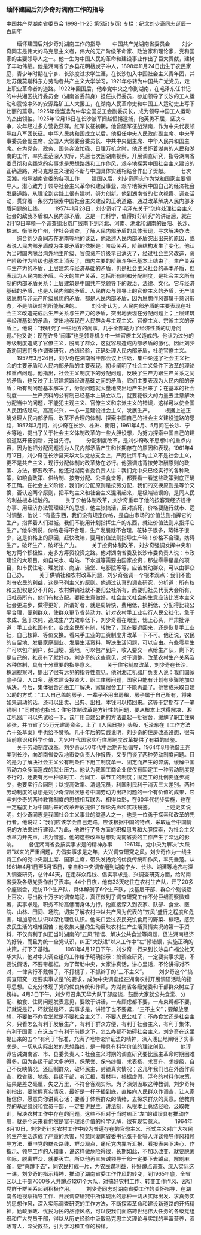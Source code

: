 ### 缅怀建国后刘少奇对湖南工作的指导
中国共产党湖南省委员会
1998-11-25
第5版(专页)
专栏：纪念刘少奇同志诞辰一百周年

　　缅怀建国后刘少奇对湖南工作的指导
　　中国共产党湖南省委员会
　　刘少奇同志是伟大的马克思主义者，伟大的无产阶级革命家、政治家和理论家，党和国家的主要领导人之一。他一生为中国人民的革命和建设事业作出了巨大贡献，建树了丰功伟绩。他是湖南省宁乡县花明楼炭子冲人，1898年11月24日出生于农民家庭，青少年时期在宁乡、长沙度过求学生涯，在长沙加入中国社会主义青年团，并赴苏俄莫斯科东方劳动者共产主义大学学习，1921年冬转为中国共产党党员，走上职业革命者的道路。1922年回国后，他奉党中央之命到湖南，在毛泽东任书记的中共湘区执行委员会（湖南省委前身）担任执行委员，参加领导了长沙的工人运动和震惊中外的安源路矿工人大罢工，在湖南人民革命史和中国工人运动史上写下壮丽的篇章。1925年他当选为中华全国总工会副委员长，成为领导中国工人运动的杰出领袖。1925年12月16日在长沙被军阀赵恒惕逮捕，他英勇不屈，坚决斗争，次年经过多方营救获释。红军长征初期，他曾随军征战湖南，作为中央代表领导红八军团长征。中华人民共和国成立以后，他担任中央人民政府副主席、中央军事委员会副主席、全国人大常委会委员长、中共中央副主席、中华人民共和国主席。在为党务、政务、国务奔波忙碌、日理万机之时，他还关怀着湖南的人民和湖南的工作，率先垂范深入实际，先后七次回湖南视察，开展调查研究，指导湖南省委贯彻和实践党的实事求是思想路线和工作作风，艰辛地探索中国社会主义建设的正确道路，对马克思主义理论不断与中国具体实践相结合作出了贡献。
　　七次回湘，指导湖南省委的各项工作
　　建国以后，刘少奇同志作为党和国家主要领导人，潜心致力于领导社会主义革命和建设事业，艰辛地探索中国自己的经济社会发展道路，从理论到实践上很有建树，努力创新。他到湖南省的七次视察、调查活动，贯穿着一条努力探索中国社会主义建设的正确道路、通过改革解决人民内部矛盾问题的红线。
　　1957年1月28日，刘少奇听了毛泽东关于“怎样处理社会主义社会的敌我矛盾和人民内部矛盾，这是一门科学，值得好好研究”的讲话后，就在2月13日率领一个调查组沿京广线南下到河北、河南、湖北和湖南的岳阳、长沙、株洲、衡阳及广州，作社会调查，了解人民内部矛盾的具体表现，寻求解决办法。
　　综合刘少奇同志在湖南等地的谈话，他论述人民内部矛盾突出出来的原因，或者说人民内部矛盾成为主要矛盾的依据是：阶级关系，阶级结构发生了变化。他认为当时国内除台湾外地主阶级、官僚资产阶级早已消灭了，经过社会主义改造，资产阶级作为阶级也基本上消灭了，国内主要的阶级斗争已基本上结束了。生产关系与生产力的矛盾，上层建筑与经济基础的矛盾，仍是社会主义社会的基本矛盾，但表现为人民内部矛盾。今天的生产关系，包括所有制和分配制度，是社会主义所有制的内部矛盾关系；上层建筑是中国共产党领导下的政治、法律、文化，它与经济基础的矛盾，也是人民内部的矛盾。人民群众与领导上的官僚主义的矛盾，无产阶级思想与非无产阶级思想的矛盾，都是人民内部矛盾，因为思想作风都属于意识形态，不是阶级对抗所能解决的。
　　刘少奇认为，人民内部矛盾的主要表现在社会主义改造完成后生产关系与生产力的矛盾，突出地表现在分配问题上；上层建筑与经济基础的矛盾，突出地表现在人民群众与主观主义、官僚主义、宗派主义的矛盾上。他说：“我研究了一些地方的闹事，几乎全部是为了经济性质的切身问题。”他又说：现在许多“闹事”也是领导机关中一些官僚主义造成的。他认为过分的等级制度造成了官僚主义，脱离了群众，这就容易造成内部矛盾的激化。因此刘少奇劝同志们多作调查研究，总结经验，正确处理人民内部矛盾，杜绝官僚主义。
　　1957年3月24日，刘少奇在湖南省干部会议上讲话，集中论述了社会主义社会的主要矛盾和人民内部矛盾的主要表现，初步阐明了社会主义条件下改革的理论和重点问题。他指出，社会主义制度下的分配问题，反映了生产力跟生产关系之间的矛盾，也反映了上层建筑跟经济基础之间的矛盾，它们主要表现为人民内部的矛盾；所有制问题基本解决了，分配问题就大量地突出地产生出来了；在基本的社会制度———生产资料的公有制已经基本上确立以后，就要花很大的力量去注意解决分配当中的问题，不能犯主观主义、官僚主义和宗派主义的错误，这样可以使全国人民团结起来，高高兴兴，一心一意建设社会主义，发展生产。
　　根据上述正确处理人民内部矛盾、改革不合理的体制、探索中国自己的社会主义建设道路的思路，1957年3月间，刘少奇在长沙、株洲、衡阳；1961年4月、5月间在长沙、宁乡等地，提出了关于社会主义体制改革的一些大胆设想，为努力探索中国自己的建设道路开拓创新，充当先行。
　　分配制度改革，是刘少奇改革思想中的重点内容，因为他把分配问题视为人民内部矛盾产生和长期存在的原因和表现。1961年4月17日，刘少奇在长沙县天华大队党总支会上，严厉批评平均主义不是社会主义，更不是共产主义，现行分配体制的改革势在必行。他强调违背按劳取酬原则的政策、方法，都要改革。他还对湖南省委负责人讲：我们党中央已经实行的各种政策，如粮食政策、供给制、按劳分配、公共食堂等，都要看一看这些政策到底正确不正确。在社会主义阶段，我们的分配原则是按劳分配，我们的交换原则是等价交换，否认这两个原则，把平均主义和社会主义混淆起来，是极端错误的，是同人民的利益根本抵触的。
　　关于价格体制改革，刘少奇重申了他的按客观经济规律办事、用经济办法管理经济的思想，他主张搞活，反对搞死，价格要随行就市、适时调整，他说：“有些东西，我们没有规定价格，是自由市场的价值法则指挥它的生产，指挥着人们进城。我们不能用计划指挥生产的东西，就让价值法则来指挥它生产。”他举例说，价格定得不合理，生产发展就不合理，花钵子很多，蒸钵子很少，这是价格上的原因，赶快改嘛，要用价值法则指导生产嘛！价格不合理，妨碍生产，破坏生产，破坏生产力。
　　关于投资体制改革，刘少奇强调发挥中央和地方两个积极性，走多方筹资投资之路。他对湖南省委及长沙市委负责人说：市政建设的大项目，如自来水、电站、下水道等需要由国家投资；那些零零星星的项目，如市民住宅、理发馆、商店、澡堂、电影院等等，应该发动群众，可以由群众自己办。
　　关于供销社和农村改革问题，刘少奇强调一个根本观点：我们不能剥夺农民的利益，这是马列主义的原则。他通过认真的调查研究，分析道：所有权和支配权是分不开的，农村供销社就不要归公社所有，而要归社员代表大会所有，归社员所有，他们有权支配。要把生意做好，社会主义社会的生意应该比资本主义社会更进步，做得更好，所谓好者，就是周转快，费用低，损耗低，分配得比较公平合理，便利群众，使群众更节省劳动力。针对农村手工业实行人民公社化，急于求成、急于求纯，造成生产力效率低下，刘少奇看在眼里、忧上心头，严肃批评道：手工业社国有化，变成全民所有制，转快了，现在要退回来，还是恢复手工业社，自己核算、等价交换。看来手工业的工资制度非改革一下不可。他还说，农民的自留地、发展家庭副业、发展生活资料、解决生活问题，可以自由。有些零星生产可以包产到户，如田埂、荒地，可以包产到户，收入要交一点给生产队，剩下的是自己的，社员有了就好办。刘少奇的这些意见，对于调整、改革农村生产关系及各种体制，具有十分重要的指导意义。
　　关于住宅制度改革，刘少奇在长沙、株洲视察时，提出了很有远见的指导性意见。他对湘江机器厂负责人说：我们国家底子薄，人口多，基本建设投资大，职工住房问题，国家只能有计划有步骤地加以解决。今后，集体宿舍还由工厂解决，家属宿舍工厂不能再盖了。他赞成采取自建公助的方式：“工人自己盖的房子，一辈子不用出房租，房子属于自己所有，将来如果调动的话，还可以出卖、出典、出租，本钱可以捞回来。这等于定期存了一笔钱啊！”同时他也指出：住宅体制改革是方针性的问题，要从根本上求得解决，湘江机器厂可以先试验一下。该厂用自建公助的方法盖起一批宿舍，缓解了职工住房紧张，并节省了55万元建房资金，上了《人民日报》头版，毛泽东在《工作方法六十条草案》中也给予赞扬。几十年后的实践说明，刘少奇的住房改革设想，很有超前意识和科学价值，为90年代国家实行住房制度改革提供了有益的借鉴。
　　关于劳动制度改革，刘少奇从50年代中后期开始倡导，1964年8月他偕王光美到长沙，向湖南省委及地市委负责人作报告，又专门谈了两种劳动制度问题。目的是为了解决社会主义公有制条件下用工制度单一、固定而产生的弊病，缓解中国劳动力众多而造成的就业压力。他认为我国工商企业仅仅有固定工一种劳动制度是不行的，还要有另一种临时工、合同工、季节工的制度；固定工的比例要逐步减少，也要实行合同制；以提高效率、清退冗员，利国利民利于消灭三大差别。两种劳动制度的思想是刘少奇深层次思考中国劳动力出路问题的一个有价值的成果，它与刘少奇的两种教育制度的思想相互联系、相得益彰，在60年代初步实施，也在一定程度上为中国后来的改革开放提供了理论先声和实践镜鉴。
　　上述史实说明，刘少奇同志是我国社会主义事业的奠基人之一，也是一位勇于探索和改革的先行者。他说过：“我们应该学会自己走路，应该根据中国的特点，采取适合中国情况的方法来进行建设。”为此，他进行了多方面的积极思考和大胆探索，为社会主义改革力开先声，堪为借鉴。他的这些改革思想对湖南省委的工作产生了深远的影响。
　　督促湖南省委按实事求是的精神办事
　　1961年，党中央为解决“大跃进”以来的严重问题，力倡实事求是之年，大兴调查研究之风。刘少奇作为一线主持工作的党中央副主席、国家主席，带头发扬党的优良传统和作风，率先垂范。从1961年4月1日至5月15日，亲自和中央调查组到湖南宁乡、长沙、湘潭等地农村深入调查研究，总计44天，在走群众路线、倡实事求是、兴调查研究方面，给湖南省委及各级党委作出了表率。44个日夜，他有33天吃住在农村生产队，开了20多个座谈会，走访11个生产队，具体解剖了6个生产队，找基层干部、群众个别谈话上百次，写出数十万字的调查笔记，真正做到了调查研究工作不分巨细而察微知著，实事求是，职务不论高低而身体力行。他直接深入到农家、队部、食堂、医院、山林、田间、场院，切实了解农村中以共产风为代表的“五风”盛行之程度和危害，增加感性认识以深化理性认识。他亲口尝过农民充饥食用的野菜、糠粑，感受农民生活的艰难困苦；他收集大量的生动反映农村生产生活真情实况的第一手资料，不仅有利于纠正当时湖南的“五风”错误、解决公共食堂等问题，促进湖南经济的好转，而且为统一全党认识，纠正“大跃进”以来工作中“左”倾错误，实施正确的决策，打下了基础。
　　1961年4月12日下午，刘少奇一行来到长沙县广福公社天华大队，他对中央调查组的工作给予明确指示：搞调查研究，一定要实事求是，不要说假话，不要带框框。为了帮助中央，大家讲真话，讲心里话，不论讲得对不对，一律实行不戴帽子，不打棍子，不抓辫子的“三不主义”。
　　刘少奇这个“搞调查研究一定要实事求是”的要求，成为中央调查组在湖南农村开展调研活动的指导思想。它充分体现了党的优良传统和作风，为湖南省各级党委和干部群众树立了榜样。4月3日下午，刘少奇召集天华大队干部座谈，鼓励大家就公共食堂、分配、粮食、住房问题发表意见，要敢于讲话，一点顾虑都不要，一点束缚都不要，好就说是好，坏就说是坏，实事求是，讲错了也不要紧，“三不主义”；要解放思想，不要怕不办食堂就是不要社会主义了，不要人民公社了；不办食堂还是社会主义，只看怎么有利于发展生产，有利于群众方便，有利于社会主义，有利于集体，有利于国家；在这五个有利于前提之下，怎么办都不妨碍社会主义。刘少奇在这里提出来的五个“有利于”标准，充满了唯物论辩证法的精神，深入浅出地阐明了实事求是、一切从实际出发的思想路线，是一种具有科学价值的理论创见。
　　他谆谆告诫湖南省、市、县委负责人：社会主义时期的调查研究要比民主革命时期困难得多，因为各级干部大多护短，保荣誉、保乌纱帽，求表扬、求晋升、求提级，自己不反映情况，还压制群众，破坏民主，封锁真实情况；这几年我们也在外面作调查，找省级、地级、县级干部，听汇报，看材料，根据虚假、浮夸的材料作决策，结果是差之毫厘，失之万里，不符合客观实际。为了深刻汲取这种教训，刘少奇特别指出，要掌握真实情况，最好是一杆子插到底，直接向人民群众作调查，让人家相信你，愿意向你讲真心话；要善于体察群众的情绪，去探求群众的真意。他教育党的基层组织和党员干部，一定要讲民主，讲法制，从根本上总结经验，汲取教训，解决农村工作中存在的问题。这些不但对于当时纠正“左”的错误具有推动作用，就是今天来看仍然是富于理论价值的科学见解，很有现实意义。
　　1964年8月10日，刘少奇针对农村工作中较为普遍存在的官僚主义、形式主义对广大农民的生产生活造成了严重的危害，特意同湖南省委书记张平化等人详谈领导作风和领导方法，重申党的群众路线、群众观点，痛斥党内靠听汇报、看报表来下决心、作指示、领导工作的人和事，说这样做危险得很，长期如此，不加以改变，就要脱离实际，脱离群众，就要灭亡。所以他再三告诫领导干部一定要下去蹲点，解剖麻雀，要“真蹲下去”，同农民打成一片，为农民谋利益，补好蹲点调查、深入实际这一课。刘少奇的指示精神，推动了湖南省委工作作风的转变，到1965年底，全省区以上干部7000多人共蹲点1261个大队，对搞好农村工作、转变工作作风、密切党群干群关系起到积极作用。
　　刘少奇同志对湖南省委工作的关怀指导，在湖南各地视察指导工作、开展调查研究中所体现出的那种一切从实际出发、求真务实的思想作风，深入实际调查研究的工作方法，不断探索革命和建设新道路的开拓精神，勤政廉政、忧民为民的品德风格，可以使我们面临跨世纪伟大任务的各级党组织和广大党员干部，得以从历史经验中汲取马克思主义理论与实践的丰富营养，资政育人，深受教益，引为学习和工作的榜样。
